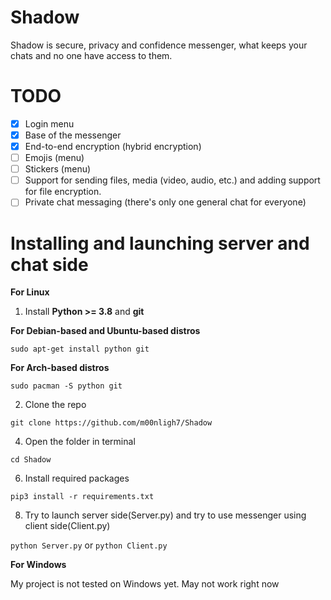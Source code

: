 # Shadow
Shadow is secure, privacy and confidence messenger, what keeps your chats and no one have access to them.

# TODO
- [x] Login menu
- [x] Base of the messenger
- [x] End-to-end encryption (hybrid encryption)
- [ ] Emojis (menu)
- [ ] Stickers (menu)
- [ ] Support for sending files, media (video, audio, etc.) and adding support for file encryption.
- [ ] Private chat messaging (there's only one general chat for everyone)

# Installing and launching server and chat side

**For Linux**

1) Install **Python >= 3.8** and **git**

  **For Debian-based and Ubuntu-based distros**
  
  `sudo apt-get install python git`

  **For Arch-based distros**
  
  `sudo pacman -S python git`

2) Clone the repo
   
`git clone https://github.com/m00nligh7/Shadow`

4) Open the folder in terminal
   
`cd Shadow`

6) Install required packages
   
`pip3 install -r requirements.txt`

8) Try to launch server side(Server.py) and try to use messenger using client side(Client.py)
   
`python Server.py` or `python Client.py`

**For Windows**

My project is not tested on Windows yet. May not work right now
